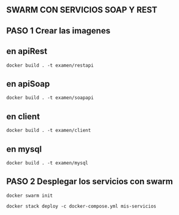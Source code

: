 ## SWARM CON SERVICIOS SOAP Y REST

## PASO 1 Crear las imagenes

## en apiRest
`docker build . -t examen/restapi`
## en apiSoap
`docker build . -t examen/soapapi`
## en client
`docker build . -t examen/client`
## en mysql
`docker build . -t examen/mysql`

## PASO 2 Desplegar los servicios con swarm

`docker swarm init`

`docker stack deploy -c docker-compose.yml mis-servicios`